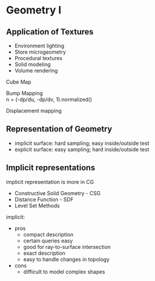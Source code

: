 # Geometry I

## Application of Textures

- Environment lighting
- Store microgeometry
- Procedural textures
- Solid modeling
- Volume rendering

Cube Map

Bump Mapping  
n = (-dp/du, -dp/dv, 1).normalized()

Displacement mapping

## Representation of Geometry

- implicit surface: hard sampling; easy inside/outside test
- explicit surface: easy sampling; hard inside/outside test

## Implicit representations

implicit representation is more in CG

- Constructive Solid Geometry - CSG
- Distance Function - SDF
- Level Set Methods

implicit:

- pros
  - compact description
  - certain queries easy
  - good for ray-to-surface intersection
  - exact description
  - easy to handle changes in topology
- cons
  - difficult to model complex shapes

